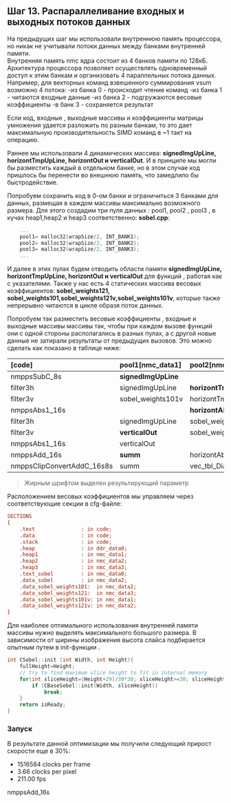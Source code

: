 ﻿## Шаг 13. Распараллеливание входных и выходных потоков данных 

На предыдущих шаг мы использовали внутреннюю память процессора, но никак не учитывали потоки данных между банками внутренней памяти.  
Внутренняя память nmc ядра состоит из 4 банков памяти по 128кБ. Архитектура процессора позволяет осуществлять одновременный доступ к этим банкам и организовать 4 параллельных потока данных.  
Например, для векторных команд взвешенного суммирования vsum возможно 4 потока:
-из банка 0 - происходит чтение команд
-из банка 1 - читаются входные данные 
-из банка 2 - подгружаются весовые коэффициенты
-в  банк 3 - сохраняется результат 

Если код, входные , выходные массивы и коэффициенты матрицы умножения удается разложить по разным банкам, то это дает максимальную производительность SIMD команд в ~1 такт на операцию. 


Раннее мы использовали 4 динамических массива:  **signedImgUpLine, horizontTmpUpLine, horizontOut и verticalOut**.
И в принципе мы могли бы разместить каждый в отдельном банке, но в этом случае код пришлось бы перенести во внешнюю память, что замедлило бы быстродействие. 

Попробуем сохранить код в 0-ом банки и ограничиться 3 банками для данных, размещая в каждом массивы максимально возможного размера. 
Для этого создадим три пуля данных : pool1, pool2 , pool3 , в кучах heap1,heap2 и heap3  соответственно:
**sobel.cpp**:
```cpp
	...
	pool1= malloc32(wrapSize/2, INT_BANK1);
	pool2= malloc32(wrapSize/2, INT_BANK2);
	pool3= malloc32(wrapSize/2, INT_BANK3);
	...
```
И далее в этих пулах будем отводить области памяти **signedImgUpLine, horizontTmpUpLine, horizontOut и verticalOut** для функций , работая как с указателями. 
Также у нас есть 4 статических массива весовых коэффициентов: **sobel_weights121, sobel_weights101,sobel_weights121v,sobel_weights101v**, которые также непрерывно читаются в цикле образя поток данных.

Попробуем так разместить  весовые коэффициенты , входные и выходные массивы массивы так, чтобы при каждом вызове функций они с одной стороны располагались в разных пулах, 
а с другой новые данные не затирали результаты от предыдущих вызовов.
Это можно сделать как показано в таблице ниже:

|[code]           |pool1[nmc_data1]   |pool2[nmc_data2] 		|pool3[nmc_data3]  	|pool4[ddr_data0]|Shared[ddr_data1] |
|:--              |:--                |:--						|:---				|---			|---				|
|nmppsSubC_8s         |**signedImgUpLine**|							|   				|   			|sourceUpLine    	|
|filter3h         |signedImgUpLine    |**horizontTmpUpLine**	|sobel_weights121   |   			|   				|
|filter3v         |sobel_weights101v  |horizontTmpUpLine   		|**horizontOut**	|   			|   				|
|nmppsAbs1_16s         |                   |**horizontAbs**     		|horizontOut   		|   			|   				|
|filter3h         |signedImgUpLine    |sobel_weights101    		|**verticalTmpUpLine**|   			|   				|
|filter3v         |**verticalOut**    |sobel_weights121v   		|verticalTmpUpLine	|   			|   				|
|nmppsAbs1_16s         |verticalOut        |                       	|**verticalAbs**	|   			|   				|
|nmppsAdd_16s         |**summ**           |horizontAbs            	|verticalAbs    	|   			|   				|
|nmppsClipConvertAddC_16s8s |summ               |vec_tbl_Diagonal_01h_G   |   				|   			|**result**			|
> Жирным шрифтом выделен результирующий параметр


Расположением весовых коэффициентов мы управляем через соответствующие секции в cfg-файле:
```cfg
SECTIONS
{
	.text				: in code;
	.data				: in code;
	.stack				: in code;
	.heap				: in ddr_data0;
	.heap1				: in nmc_data1;
	.heap2				: in nmc_data2;
	.heap3				: in nmc_data3;
	.text_sobel			: in nmc_data0;
	.data_sobel			: in nmc_data2;
	.data_sobel_weights101:  in nmc_data2;
	.data_sobel_weights121:	 in nmc_data3;
	.data_sobel_weights101v: in nmc_data1;
	.data_sobel_weights121v: in nmc_data2;
}
```

Для наиболее оптимального использования внутренней памяти массивы нужно выделять максимального большого размера. 
В зависимости от ширины изображения высота слайса подбирается опытным путем в init-функции .
```cpp
int CSobel::init (int Width, int Height){
	fullHeight=Height;
	// try to find maximum slice height to fit in internal memory
	for(int sliceHeight=(Height+29)/30*30; sliceHeight>=30; sliceHeight-=30){
		if (CBaseSobel::init(Width, sliceHeight))
			break;
	}
	return isReady;
}
```


### Запуск
В результате данной оптимизации мы получили следующий прирост скорости еще в 30%: 
- 1516584 clocks per frame
- 3.66 clocks per pixel
- 211.00 fps




nmppsAdd_16s